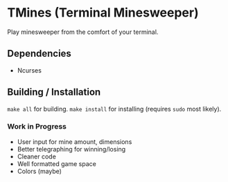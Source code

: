 # TMines (Terminal Minesweeper)
Play minesweeper from the comfort of your terminal.

## Dependencies
* Ncurses

## Building / Installation
`make all` for building.
`make install` for installing (requires `sudo` most likely).

### Work in Progress
* User input for mine amount, dimensions
* Better telegraphing for winning/losing
* Cleaner code
* Well formatted game space
* Colors (maybe)
